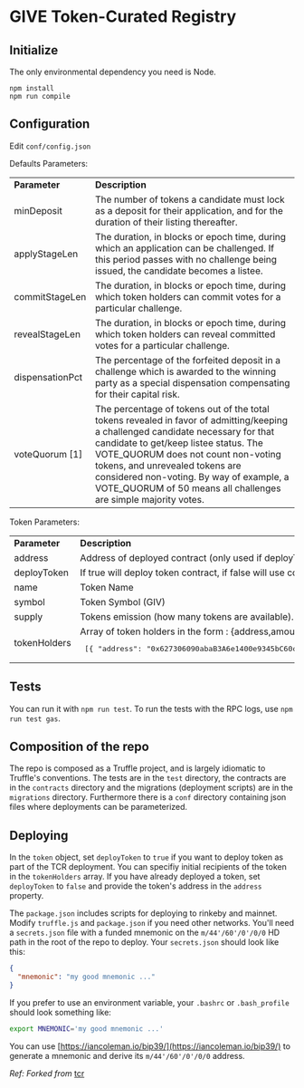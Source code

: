# GIVE Token-Curated Registry


## Initialize
The only environmental dependency you need is Node.
```
npm install
npm run compile
```
## Configuration 

Edit `conf/config.json` 

Defaults Parameters:

<table>
  <tr>
    <td><b>Parameter</td>
    <td><b>Description</td>
  </tr>
  <tr>
    <td>minDeposit</td>
    <td>The number of tokens a candidate must lock as a deposit for their application, and for the duration of their listing thereafter.</td>
  </tr>
  <tr>
    <td>applyStageLen</td>
    <td>The duration, in blocks or epoch time, during which an application can be challenged. If this period passes with no challenge being issued, the candidate becomes a listee.</td>
  </tr>
  <tr>
    <td>commitStageLen</td>
    <td>The duration, in blocks or epoch time, during which token holders can commit votes for a particular challenge.</td>
  </tr>
  <tr>
    <td>revealStageLen</td>
    <td>The duration, in blocks or epoch time, during which token holders can reveal committed votes for a particular challenge.</td>
  </tr>
  <tr>
    <td>dispensationPct</td>
    <td>The percentage of the forfeited deposit in a challenge which is awarded to the winning party as a special dispensation compensating for their capital risk.</td>
  </tr>
  <tr>
    <td>voteQuorum [1]</td>
    <td>The percentage of tokens out of the total tokens revealed in favor of admitting/keeping a challenged candidate necessary for that candidate to get/keep listee status. The VOTE_QUORUM does not count non-voting tokens, and unrevealed tokens are considered non-voting. By way of example, a VOTE_QUORUM of 50 means all challenges are simple majority votes.</td>
  </tr>
</table>

Token Parameters:

<table>
  <tr>
    <td><b>Parameter</td>
    <td><b>Description</td>
  </tr>
  <tr>
    <td>address</td>
    <td>Address of deployed contract (only used if deployToken=false).</td>
  </tr>
  <tr>
    <td>deployToken</td>
    <td>If true will deploy token contract, if false will use contract address from previous parameter</td>
  </tr>
  <tr>
    <td>name</td>
    <td>Token Name</td>
  </tr>
  <tr>
    <td>symbol</td>
    <td>Token Symbol (GIV)</td>
  </tr>
  <tr>
    <td>supply</td>
    <td>Tokens emission (how many tokens are available). (18 decimals)</td>
  </tr>
  <tr>
    <td>tokenHolders</td>
    <td>Array of token holders in the form : {address,amount} , Example : <pre> [{ "address": "0x627306090abaB3A6e1400e9345bC60c78a8BEf57", "amount": "250000000000000000000000000" }, { "address": "0xf17f52151EbEF6C7334FAD080c5704D77216b732", "amount": "250000000000000000000000000" }]`</pre></td>
  </tr>
</table>

## Tests

You can run it with `npm run test`. 
To run the tests with the RPC logs, use `npm run test gas`.

## Composition of the repo
The repo is composed as a Truffle project, and is largely idiomatic to Truffle's conventions. The tests are in the `test` directory, the contracts are in the `contracts` directory and the migrations (deployment scripts) are in the `migrations` directory. Furthermore there is a `conf` directory containing json files where deployments can be parameterized.

## Deploying 
In the `token` object, set `deployToken` to `true` if you want to deploy token as part of the TCR deployment. You can specifiy initial recipients of the token in the `tokenHolders` array. If you have already deployed a token, set `deployToken` to `false` and provide the token's address in the `address` property.

The `package.json` includes scripts for deploying to rinkeby and mainnet. Modify `truffle.js` and `package.json` if you need other networks. You'll need a `secrets.json` file with a funded mnemonic on the `m/44'/60'/0'/0/0` HD path in the root of the repo to deploy. Your `secrets.json` should look like this:

```json
{
  "mnemonic": "my good mnemonic ..."
}
```

If you prefer to use an environment variable, your `.bashrc` or `.bash_profile` should look something like:

```bash
export MNEMONIC='my good mnemonic ...'
```

You can use [https://iancoleman.io/bip39/](https://iancoleman.io/bip39/) to generate a mnemonic and derive its `m/44'/60'/0'/0/0` address.

*Ref: Forked from* [tcr](https://github.com/skmgoldin/tcr)
